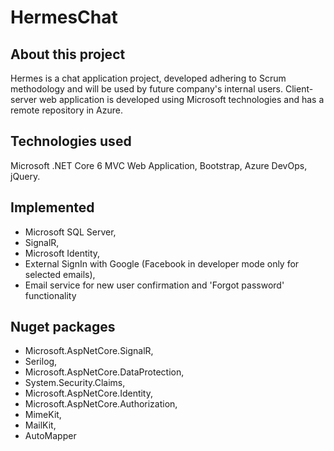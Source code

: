 # HermesChat

## About this project

Hermes is a chat application project, developed adhering to Scrum methodology and will be used by future company's internal users. Client-server web application is developed using Microsoft technologies and has a remote repository in Azure. 

## Technologies used

Microsoft .NET Core 6 MVC Web Application, Bootstrap, Azure DevOps, jQuery.

## Implemented

- Microsoft SQL Server,
- SignalR,
- Microsoft Identity, 
- External SignIn with Google (Facebook in developer mode only for selected emails), 
- Email service for new user confirmation and 'Forgot password' functionality

## Nuget packages

- Microsoft.AspNetCore.SignalR,
- Serilog,
- Microsoft.AspNetCore.DataProtection,
- System.Security.Claims,
- Microsoft.AspNetCore.Identity,
- Microsoft.AspNetCore.Authorization,
- MimeKit,
- MailKit,
- AutoMapper
